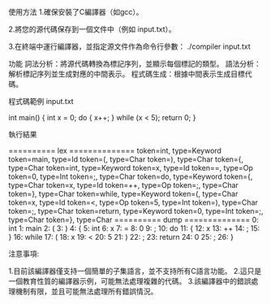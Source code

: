 使用方法
1.確保安裝了C編譯器（如gcc）。

2.將您的源代碼保存到一個文件中（例如 input.txt）。

3.在終端中運行編譯器，並指定源文件作為命令行參數：
./compiler input.txt

功能
詞法分析：將源代碼轉換為標記序列，並顯示每個標記的類型。
語法分析：解析標記序列並生成對應的中間表示。
程式碼生成：根據中間表示生成目標代碼。

程式碼範例
input.txt

int main() {
    int x = 0;
    do {
        x++;
    } while (x < 5);
    return 0;
}

執行結果

========== lex ==============
token=int, type=Keyword
token=main, type=Id
token=(, type=Char
token=), type=Char
token={, type=Char
token=int, type=Keyword
token=x, type=Id
token==, type=Op
token=0, type=Int
token=;, type=Char
token=do, type=Keyword
token={, type=Char
token=x, type=Id
token=++, type=Op
token=;, type=Char
token=}, type=Char
token=while, type=Keyword
token=(, type=Char
token=x, type=Id
token=<, type=Op
token=5, type=Int
token=), type=Char
token=;, type=Char
token=return, type=Keyword
token=0, type=Int
token=;, type=Char
token=}, type=Char
========== dump ==============
0: int
1: main
2: (
3: )
4: {
5: int
6: x
7: =
8: 0
9: ;
10: do
11: {
12: x
13: ++
14: ;
15: }
16: while
17: (
18: x
19: <
20: 5
21: )
22: ;
23: return
24: 0
25: ;
26: }

注意事項:

1.目前該編譯器僅支持一個簡單的子集語言，並不支持所有C語言功能。
2.這只是一個教育性質的編譯器示例，可能無法處理複雜的代碼。
3.該編譯器中的錯誤處理機制有限，並且可能無法處理所有錯誤情況。